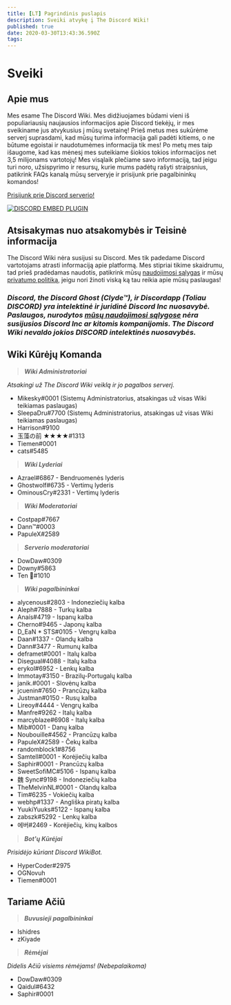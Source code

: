 ```yaml
---
title: [LT] Pagrindinis puslapis
description: Sveiki atvykę į The Discord Wiki!
published: true
date: 2020-03-30T13:43:36.590Z
tags: 
---
```


# Sveiki
## Apie mus

Mes esame The Discord Wiki. Mes didžiuojames būdami vieni iš populiariausių naujausios informacijos apie Discord tiekėjų, ir mes sveikiname jus atvykusius į mūsų svetainę! Prieš metus mes sukūrėme serverį suprasdami, kad mūsų turima informacija gali padėti kitiems, o ne būtume egoistai ir naudotumėmes informacija tik mes! Po metų mes taip išaugome, kad kas mėnesį mes suteikiame šiokios tokios informacijos net 3,5 milijonams vartotojų! Mes visąlaik plečiame savo informaciją, tad jeigu turi noro, užsispyrimo ir resursų, kurie mums padėtų rašyti straipsnius, patikrink FAQs kanalą mūsų serveryje ir prisijunk prie pagalbininkų komandos!

[Prisijunk prie Discord serverio!](https://discord.gg/ZRJ9Ghh)

<a href="https://discord.gg/ZRJ9Ghh">![DISCORD EMBED PLUGIN](https://discordapp.com/api/guilds/367460196148183040/widget.png?style=banner2)</a>

## Atsisakymas nuo atsakomybės ir Teisinė informacija
The Discord Wiki nėra susijusi su Discord. Mes tik padedame Discord vartotojams atrasti informaciją apie platformą. Mes stipriai tikime skaidrumu, tad prieš pradėdamas naudotis, patikrink mūsų [naudojimosi sąlygas](/terms) ir mūsų [privatumo politiką](/privacy), jeigu nori žinoti viską ką tau reikia apie mūsų paslaugas!

### ***Discord, the Discord Ghost (Clyde™), ir Discordapp (Toliau DISCORD) yra intelektinė ir juridinė Discord Inc nuosavybė. Paslaugos, nurodytos [mūsų naudojimosi sąlygose](/terms) nėra susijusios Discord Inc ar kitomis kompanijomis. The Discord Wiki nevaldo jokios DISCORD intelektinės nuosavybės.***

## Wiki Kūrėjų Komanda
> ***Wiki Administratoriai***

*Atsakingi už The Discord Wiki veiklą ir jo pagalbos serverį.*
* Mikesky#0001 (Sistemų Administratorius, atsakingas už visas Wiki teikiamas paslaugas)
* SleepaDru#7700 (Sistemų Administratorius, atsakingas už visas Wiki teikiamas paslaugas)
* Harrison#9100
* 玉藻の前 ★★★★#1313
* Tiemen#0001
* cats#5485

> ***Wiki Lyderiai***

* Azrael#6867 - Bendruomenės lyderis
* Ghostwolf#6735 - Vertimų lyderis
* OminousCry#2331 - Vertimų lyderis

> ***Wiki Moderatoriai***

* Costpap#7667
* Dann™#0003
* PapuleX#2589

> ***Serverio moderatoriai***

* DowDaw#0309
* Downy#5863
* Ten 🌈#1010

> ***Wiki pagalbininkai***

* alycenous#2803 - Indoneziečių kalba
* Aleph#7888 - Turkų kalba
* Anaís#4719 - Ispanų kalba
* Cherno#9465 - Japonų kalba
* D_EaN * STS#0105 - Vengrų kalba
* Daan#1337 - Olandų kalba
* Dann#3477 - Rumunų kalba
* deframet#0001 - Italų kalba
* Disegual#4088 - Italų kalba
* erykol#6952 - Lenkų kalba
* Immotay#3150 - Brazilų-Portugalų kalba
* janik.#0001 - Slovėnų kalba
* jcuenin#7650 - Prancūzų kalba
* Justman#0150 - Rusų kalba
* Lireoy#4444 - Vengrų kalba
* Manfre#9262 - Italų kalba
* marcyblaze#6908 - Italų kalba
* Mib#0001 - Danų kalba
* Noubouille#4562 - Prancūzų kalba
* PapuleX#2589 - Čekų kalba
* randomblock1#8756
* Samtell#0001 - Korėjiečių kalba
* Saphir#0001 - Prancūzų kalba
* SweetSofiMC#5106 - Ispanų kalba
* 魏 Sync#9198 - Indoneziečių kalba
* TheMelvinNL#0001 - Olandų kalba
* Tim#6235 - Vokiečių kalba
* webhp#1337 - Angliška piratų kalba
* YuukiYuuks#5122 - Ispanų kalba
* zabszk#5292 - Lenkų kalba
* 에버#2469 - Korėjiečių, kinų kalbos

> ***Bot'ų Kūrėjai***

*Prisidėjo kūriant Discord WikiBot.*
* HyperCoder#2975
* OGNovuh
* Tiemen#0001

## Tariame Ačiū

> ***Buvusieji pagalbininkai***

* Ishidres
* zKiyade

> ***Rėmėjai***

*Didelis Ačiū visiems rėmėjams! (Nebepalaikoma)*

* DowDaw#0309
* Qaidul#6432
* Saphir#0001